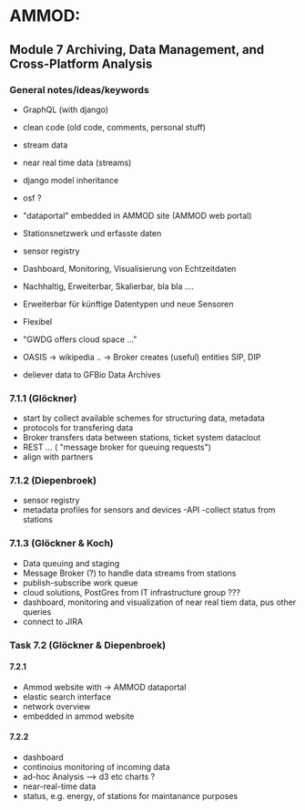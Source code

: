 # AMMOD:

## Module 7 Archiving, Data Management, and Cross-Platform Analysis


### General notes/ideas/keywords

- GraphQL (with django)

- clean code (old code, comments, personal stuff)

- stream data
- near real time data (streams)

- django model inheritance
- osf ?

- "dataportal" embedded in AMMOD site (AMMOD web portal)
- Stationsnetzwerk und erfasste daten
- sensor registry
- Dashboard, Monitoring, Visualisierung von Echtzeitdaten

- Nachhaltig, Erweiterbar, Skalierbar, bla bla ....
- Erweiterbar für künftige Datentypen und neue Sensoren
- Flexibel

- "GWDG offers cloud space ..."

- OASIS -> wikipedia .. -> Broker creates (useful) entities SIP, DIP

- deliever data to GFBio Data Archives

### 7.1.1 (Glöckner)

- start by collect available  schemes for structuring data, metadata
- protocols for transfering data
- Broker transfers data between stations, ticket system dataclout
- REST ... ( "message broker for queuing requests")
- align with partners

### 7.1.2 (Diepenbroek)

- sensor registry
- metadata profiles for sensors and devices
-API
-collect status from stations

### 7.1.3 (Glöckner & Koch)

- Data queuing and staging
- Message Broker (?) to handle data streams from stations
- publish-subscribe work queue
- cloud solutions, PostGres from IT infrastructure group ???
- dashboard, monitoring and visualization of near real tiem data, pus other queries
- connect to JIRA

### Task 7.2 (Glöckner & Diepenbroek)
#### 7.2.1 

- Ammod website with -> AMMOD dataportal
- elastic search interface
- network overview
- embedded in ammod website

#### 7.2.2

- dashboard
- continoius monitoring of incoming data
- ad-hoc Analysis --> d3 etc charts ?
- near-real-time data
- status, e.g. energy, of stations for maintanance purposes


 

